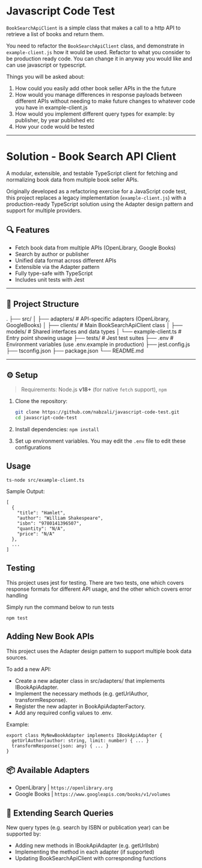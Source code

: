 # Javascript Code Test

`BookSearchApiClient` is a simple class that makes a call to a http API to retrieve a list of books and return them.

You need to refactor the `BookSearchApiClient` class, and demonstrate in `example-client.js` how it would be used. Refactor to what you consider to be production ready code. You can change it in anyway you would like and can use javascript or typescript.

Things you will be asked about:

1. How could you easily add other book seller APIs in the the future
2. How would you manage differences in response payloads between different APIs without needing to make future changes to whatever code you have in example-client.js
3. How would you implement different query types for example: by publisher, by year published etc
4. How your code would be tested

---------------------------

# Solution - Book Search API Client

A modular, extensible, and testable TypeScript client for fetching and normalizing book data from multiple book seller APIs.

Originally developed as a refactoring exercise for a JavaScript code test, this project replaces a legacy implementation (`example-client.js`) with a production-ready TypeScript solution using the Adapter design pattern and support for multiple providers.

## 🔍 Features

- Fetch book data from multiple APIs (OpenLibrary, Google Books)
- Search by author or publisher
- Unified data format across different APIs
- Extensible via the Adapter pattern
- Fully type-safe with TypeScript
- Includes unit tests with Jest

---

## 📁 Project Structure

.
├── src/
│ ├── adapters/ # API-specific adapters (OpenLibrary, GoogleBooks)
│ ├── clients/ # Main BookSearchApiClient class
│ ├── models/ # Shared interfaces and data types
│ └── example-client.ts # Entry point showing usage
├── tests/ # Jest test suites
├── .env # Environment variables (use .env.example in production)
├── jest.config.js
├── tsconfig.json
├── package.json
└── README.md

---

## ⚙️ Setup

> Requirements: Node.js **v18+** (for native `fetch` support), `npm`

1. Clone the repository:
   ```bash
   git clone https://github.com/nabzali/javascript-code-test.git
   cd javascript-code-test

2. Install dependencies:
   ```npm install```

3. Set up environment variables. You may edit the ```.env``` file to edit these configurations

## Usage

   ```ts-node src/example-client.ts```

Sample Output:

```
[
  {
    "title": "Hamlet",
    "author": "William Shakespeare",
    "isbn": "9780141396507",
    "quantity": "N/A",
    "price": "N/A"
  },
  ...
]
```

## Testing
This project uses jest for testing. There are two tests, one which covers response formats for different API usage, and the other which covers error handling

Simply run the command below to run tests
```
npm test
```


## Adding New Book APIs
This project uses the Adapter design pattern to support multiple book data sources.

To add a new API:

- Create a new adapter class in src/adapters/ that implements IBookApiAdapter.
- Implement the necessary methods (e.g. getUrlAuthor, transformResponse).
- Register the new adapter in BookApiAdapterFactory.
- Add any required config values to .env.

Example:

```
export class MyNewBookAdapter implements IBookApiAdapter {
  getUrlAuthor(author: string, limit: number) { ... }
  transformResponse(json: any) { ... }
}
```

## 📦 Available Adapters
- OpenLibrary  | `https://openlibrary.org`
- Google Books | `https://www.googleapis.com/books/v1/volumes`

## 🧠 Extending Search Queries
New query types (e.g. search by ISBN or publication year) can be supported by:
- Adding new methods in IBookApiAdapter (e.g. getUrlIsbn)
- Implementing the method in each adapter (if supported)
- Updating BookSearchApiClient with corresponding functions



